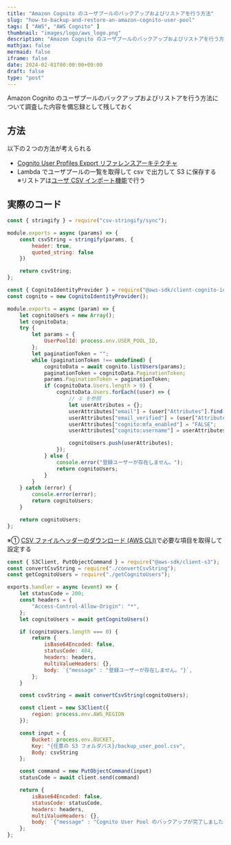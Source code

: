 ```yaml
---
title: "Amazon Cognito のユーザプールのバックアップおよびリストアを行う方法"
slug: "how-to-backup-and-restore-an-amazon-cognito-user-pool"
tags: [ "AWS", "AWS Cognito" ]
thumbnail: "images/logo/aws_logo.png"
description: "Amazon Cognito のユーザプールのバックアップおよびリストアを行う方法について調査した内容を備忘録として残しておく"
mathjax: false
mermaid: false
iframe: false
date: 2024-02-01T00:00:00+09:00
draft: false
type: "post"
---
```


Amazon Cognito のユーザプールのバックアップおよびリストアを行う方法について調査した内容を備忘録として残しておく

## 方法

以下の２つの方法が考えられる

* [Cognito User Profiles Export リファレンスアーキテクチャ](https://aws.amazon.com/jp/solutions/implementations/cognito-user-profiles-export-reference-architecture/)
* Lambda でユーザプールの一覧を取得して csv で出力して S3 に保存する  
  ※リストアは[ユーザ CSV インポート機能](https://docs.aws.amazon.com/ja_jp/cognito/latest/developerguide/cognito-user-pools-using-import-tool-csv-header.htmlで行う)で行う

## 実際のコード

```.js:convertCsvString.js
const { stringify } = require("csv-stringify/sync");

module.exports = async (params) => {
    const csvString = stringify(params, {
        header: true,
        quoted_string: false
    })

    return csvString;
};
```

```.js:getCognitoUsers.js
const { CognitoIdentityProvider } = require("@aws-sdk/client-cognito-identity-provider");
const cognito = new CognitoIdentityProvider();

module.exports = async (param) => {
    let cognitoUsers = new Array();
    let cognitoData;
    try {
        let params = {
            UserPoolId: process.env.USER_POOL_ID,
        };
        let paginationToken = "";
        while (paginationToken !== undefined) {
            cognitoData = await cognito.listUsers(params);
            paginationToken = cognitoData.PaginationToken;
            params.PaginationToken = paginationToken;
            if (cognitoData.Users.length > 0) {
                cognitoData.Users.forEach((user) => {
                    // ① を参照
                    let userAttributes = {};
                    userAttributes["email"] = (user["Attributes"].find(attr => attr["Name"] === "email") || {})["Value"] || "";
                    userAttributes["email_verified"] = (user["Attributes"].find(attr => attr["Name"] === "email_verified") || {})["Value"];
                    userAttributes["cognito:mfa_enabled"] = "FALSE";
                    userAttributes["cognito:username"] = userAttributes["email"];

                    cognitoUsers.push(userAttributes);
                });
            } else {
                console.error("登録ユーザーが存在しません。");
                return cognitoUsers;
            }
        }
    } catch (error) {
        console.error(error);
        return cognitoUsers;
    }

    return cognitoUsers;
};
```

※① [CSV ファイルヘッダーのダウンロード (AWS CLI)](https://docs.aws.amazon.com/ja_jp/cognito/latest/developerguide/cognito-user-pools-using-import-tool-csv-header.html#cognito-user-pools-using-import-tool-downloading-csv-header-using-cli)で必要な項目を取得して設定する

```.js:index.js
const { S3Client, PutObjectCommand } = require("@aws-sdk/client-s3");
const convertCsvString = require("./convertCsvString");
const getCognitoUsers = require("./getCognitoUsers");

exports.handler = async (event) => {
    let statusCode = 200;
    const headers = {
        "Access-Control-Allow-Origin": "*",
    };
    let cognitoUsers = await getCognitoUsers()

    if (cognitoUsers.length === 0) {
        return {
            isBase64Encoded: false,
            statusCode: 404,
            headers: headers,
            multiValueHeaders: {},
            body: `{"message" : "登録ユーザーが存在しません。"}`,
        };
    }

    const csvString = await convertCsvString(cognitoUsers);

    const client = new S3Client({
        region: process.env.AWS_REGION
    });

    const input = {
        Bucket: process.env.BUCKET,
        Key: "{任意の S3 フォルダパス}/backup_user_pool.csv",
        Body: csvString
    };

    const command = new PutObjectCommand(input)
    statusCode = await client.send(command)

    return {
        isBase64Encoded: false,
        statusCode: statusCode,
        headers: headers,
        multiValueHeaders: {},
        body: `{"message" : "Cognito User Pool のバックアップが完了しました。"}`,
    };
};
```
